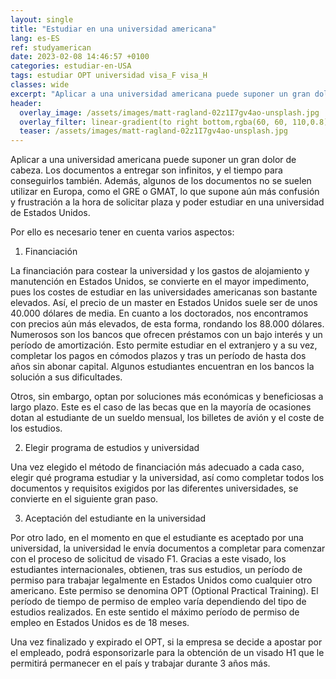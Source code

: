```yaml
---
layout: single
title: "Estudiar en una universidad americana"
lang: es-ES
ref: studyamerican
date: 2023-02-08 14:46:57 +0100
categories: estudiar-en-USA
tags: estudiar OPT universidad visa_F visa_H
classes: wide
excerpt: "Aplicar a una universidad americana puede suponer un gran dolor de cabeza. Los documentos a entregar son infinitos, y el tiempo para conseguirlos también."
header:
  overlay_image: /assets/images/matt-ragland-02z1I7gv4ao-unsplash.jpg
  overlay_filter: linear-gradient(to right bottom,rgba(60, 60, 110,0.8), rgba(178, 34, 52, 0.5))
  teaser: /assets/images/matt-ragland-02z1I7gv4ao-unsplash.jpg
---
```


Aplicar a una universidad americana puede suponer un gran dolor de cabeza. Los documentos a entregar son infinitos, y el tiempo para conseguirlos también. Además, algunos de los documentos no se suelen utilizar en Europa, como el GRE o GMAT, lo que supone aún más confusión y frustración a la hora de solicitar plaza y poder estudiar en una universidad de Estados Unidos.

Por ello es necesario tener en cuenta varios aspectos:

1. Financiación

La financiación para costear la universidad y los gastos de alojamiento y manutención en Estados Unidos, se convierte en el mayor impedimento, pues los costes de estudiar en las universidades americanas son bastante elevados. Así, el precio de un master en Estados Unidos suele ser de unos 40.000 dólares de media. En cuanto a los doctorados, nos encontramos con precios aún más elevados, de esta forma, rondando los 88.000 dólares.
Numerosos son los bancos que ofrecen préstamos con un bajo interés y un período de amortización. Esto permite estudiar en el extranjero y a su vez, completar los pagos en cómodos plazos y tras un período de hasta dos años sin abonar capital. Algunos estudiantes encuentran en los bancos la solución a sus dificultades.

Otros, sin embargo, optan por soluciones más económicas y beneficiosas a largo plazo. Este es el caso de las becas que en la mayoría de ocasiones dotan al estudiante de un sueldo mensual, los billetes de avión y el coste de los estudios.

2. Elegir programa de estudios y universidad

Una vez elegido el método de financiación más adecuado a cada caso, elegir qué programa estudiar y la universidad, así como completar todos los documentos y requisitos exigidos por las diferentes universidades, se convierte en el siguiente gran paso.

3. Aceptación del estudiante en la universidad

Por otro lado, en el momento en que el estudiante es aceptado por una universidad, la universidad le envía documentos a completar para comenzar con el proceso de solicitud de visado F1. Gracias a este visado, los estudiantes internacionales, obtienen, tras sus estudios, un período de permiso para trabajar legalmente en Estados Unidos como cualquier otro americano. Este permiso se denomina OPT (Optional Practical Training). El período de tiempo de permiso de empleo varía dependiendo del tipo de estudios realizados. En este sentido el máximo período de permiso de empleo en Estados Unidos es de 18 meses.

Una vez finalizado y expirado el OPT, si la empresa se decide a apostar por el empleado, podrá esponsorizarle para la obtención de un visado H1 que le permitirá permanecer en el país y trabajar durante 3 años más.
